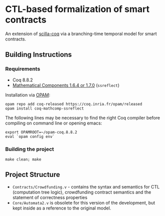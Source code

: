 # CTL-based formalization of smart contracts

An extension of [scilla-coq](https://github.com/ilyasergey/scilla-coq/blob/master/Contracts/Crowdfunding.v) via a branching-time temporal model for smart contracts.  

## Building Instructions

### Requirements

* Coq 8.8.2
* [Mathematical Components 1.6.4 or 1.7.0](http://math-comp.github.io/math-comp/) (`ssreflect`)

Installation via [OPAM](https://opam.ocaml.org/doc/Install.html):

```
opam repo add coq-released https://coq.inria.fr/opam/released
opam install coq-mathcomp-ssreflect
```
The following lines may be necessary to find the right Coq compiler before compiling on command line or opening emacs: 

```
export OPAMROOT=~/opam-coq.8.8.2
eval `opam config env`
```

### Building the project

```
make clean; make
```

## Project Structure

* `Contracts/Crowdfunding.v` - contains the syntax and semantics for CTL (computation tree logic), crowdfunding contract semantics and the statement of correctness properties
* `Core/Automata2.v` is obsolete for this version of the development, but kept inside as a reference to the original model. 

